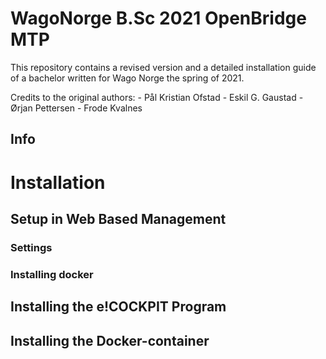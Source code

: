 # WagoNorge B.Sc 2021 OpenBridge MTP
This repository contains a revised version and a detailed installation guide of a bachelor written for Wago Norge the spring of 2021. 

Credits to the original authors:
    - Pål Kristian Ofstad
    - Eskil G. Gaustad
    - Ørjan Pettersen
    - Frode Kvalnes
    
## Info

# Installation



## Setup in Web Based Management

### Settings

### Installing docker


## Installing the e!COCKPIT Program

## Installing the Docker-container


